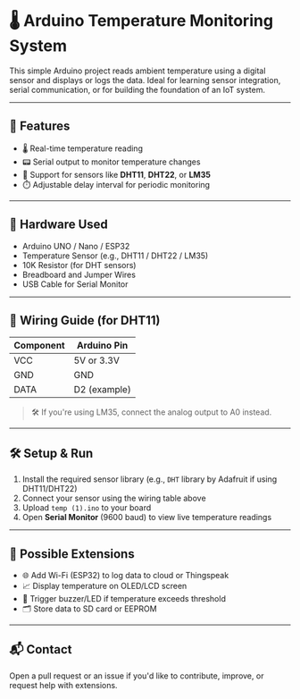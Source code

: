 # 🌡️ Arduino Temperature Monitoring System

This simple Arduino project reads ambient temperature using a digital sensor and displays or logs the data. Ideal for learning sensor integration, serial communication, or for building the foundation of an IoT system.

---

## 🔧 Features

- 🌡️ Real-time temperature reading
- 📟 Serial output to monitor temperature changes
- 🧪 Support for sensors like **DHT11**, **DHT22**, or **LM35**
- ⏱️ Adjustable delay interval for periodic monitoring

---

## 🧰 Hardware Used

- Arduino UNO / Nano / ESP32  
- Temperature Sensor (e.g., DHT11 / DHT22 / LM35)  
- 10K Resistor (for DHT sensors)  
- Breadboard and Jumper Wires  
- USB Cable for Serial Monitor

---

## 📌 Wiring Guide (for DHT11)

| Component | Arduino Pin |
|----------|--------------|
| VCC      | 5V or 3.3V    |
| GND      | GND          |
| DATA     | D2 (example)  |

> 🛠 If you're using LM35, connect the analog output to A0 instead.

---

## 🛠 Setup & Run

1. Install the required sensor library (e.g., `DHT` library by Adafruit if using DHT11/DHT22)
2. Connect your sensor using the wiring table above
3. Upload `temp (1).ino` to your board
4. Open **Serial Monitor** (9600 baud) to view live temperature readings

---

## 🧠 Possible Extensions

- 🌐 Add Wi-Fi (ESP32) to log data to cloud or Thingspeak
- 📈 Display temperature on OLED/LCD screen
- 🔔 Trigger buzzer/LED if temperature exceeds threshold
- 🗂️ Store data to SD card or EEPROM

---

## 📬 Contact

Open a pull request or an issue if you'd like to contribute, improve, or request help with extensions.

